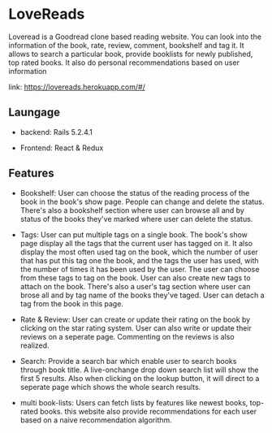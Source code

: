 # LoveReads 

Loveread is a Goodread clone based reading website. You can look into the information of the book, rate, review, comment, bookshelf and tag it.
It allows to search a particular book, provide booklists for newly published, top rated books. It also do personal recommendations based on user information

link: https://lovereads.herokuapp.com/#/

## Laungage

* backend: Rails 5.2.4.1

* Frontend: React & Redux

## Features
* Bookshelf: User can choose the status of the reading process of the book in the book's show page. People can change and delete the status. There's also a bookshelf section where user can browse all and by status of the books they've marked where user can delete the status.

* Tags: User can put multiple tags on a single book. The book's show page display all the tags that the current user has tagged on it. It also display the most often used tag on the book, which the number of user that has put this tag one the book, and the tags the user has used, with the number of times it has been used by the user. The user can choose from these tags to tag on the book. User can also create new tags to attach on the book. There's also a user's tag section where user can brose all and by tag name of the books they've taged. User can detach a tag from the book in this page.

* Rate & Review: User can create or update their rating on the book by clicking on the star rating system. User can also write or update their reviews on a seperate page. Commenting on the reviews is also realized.

* Search: Provide a search bar which enable user to search books through book title. A live-onchange drop down search list will show the first 5 results. Also when clicking on the lookup button, it will direct to a seperate page which shows the whole search results.

* multi book-lists: Users can fetch lists by features like newest books, top-rated books. this website also provide recommendations  for each user based on a naive recommendation algorithm.
